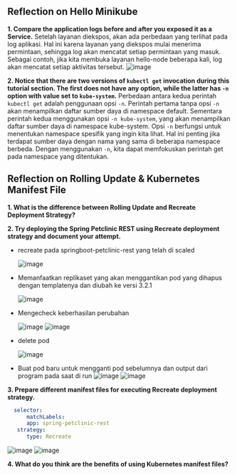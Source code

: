 
## Reflection on Hello Minikube  

**1. Compare the application logs before and after you exposed it as a Service.**
  Setelah layanan diekspos, akan ada perbedaan yang terlihat pada log aplikasi. Hal ini karena layanan yang diekspos mulai menerima permintaan, sehingga log akan mencatat setiap permintaan yang masuk. Sebagai contoh, jika kita membuka layanan hello-node beberapa kali, log akan mencatat setiap aktivitas tersebut.
![image](https://github.com/shirinzarqaa/module-11-deployment/assets/110030938/7f06942c-287d-4c36-b4c8-ea787522780c)


**2. Notice that there are two versions of `kubectl get` invocation during this tutorial section. The first does not have any option, while the latter has `-n` option with value set to `kube-system`.**
  Perbedaan antara kedua perintah `kubectl get` adalah penggunaan opsi `-n`. Perintah pertama tanpa opsi `-n` akan menampilkan daftar sumber daya di namespace default. Sementara perintah kedua menggunakan opsi `-n kube-system`, yang akan menampilkan daftar sumber daya di namespace kube-system. Opsi `-n` berfungsi untuk menentukan namespace spesifik yang ingin kita lihat. Hal ini penting jika terdapat sumber daya dengan nama yang sama di beberapa namespace berbeda. Dengan menggunakan `-n`, kita dapat memfokuskan perintah get pada namespace yang ditentukan.

## Reflection on Rolling Update & Kubernetes Manifest File

**1. What is the difference between Rolling  Update and Recreate Deployment Strategy?**

**2. Try deploying the Spring Petclinic REST using Recreate deployment strategy and document your  attempt.**

- recreate pada springboot-petclinic-rest yang telah di scaled
  
  ![image](https://github.com/shirinzarqaa/module-11-deployment/assets/110030938/cb66133d-e1db-4cae-a777-754aeb776fe5)

- Memanfaatkan replikaset yang akan menggantikan pod yang dihapus dengan templatenya dan diubah ke versi 3.2.1
  
  ![image](https://github.com/shirinzarqaa/module-11-deployment/assets/110030938/b66b8fe4-a628-4724-ae79-119ffa33486c)

- Mengecheck keberhasilan perubahan
  
  ![image](https://github.com/shirinzarqaa/module-11-deployment/assets/110030938/547e839e-a170-4f5a-a381-49beefa6c218)
  ![image](https://github.com/shirinzarqaa/module-11-deployment/assets/110030938/f4ed8976-8be9-444e-acd9-14975235b3ab)

- delete pod
  
  ![image](https://github.com/shirinzarqaa/module-11-deployment/assets/110030938/973173a7-f952-448c-b178-1e76cc9f8621)
- Buat pod baru untuk mengganti pod sebelumnya dan output dari program pada saat di run
  ![image](https://github.com/shirinzarqaa/module-11-deployment/assets/110030938/d8862d68-9a0f-42ee-a4d7-99be67d0253c)
  ![image](https://github.com/shirinzarqaa/module-11-deployment/assets/110030938/74db9411-9257-4b52-a4ab-29970ca3057a)



**3. Prepare different manifest files for executing Recreate deployment strategy.**

```yaml
  selector:
      matchLabels:
      app: spring-petclinic-rest
   strategy:
      type: Recreate
```

![image](https://github.com/shirinzarqaa/module-11-deployment/assets/110030938/1edc8a3b-fcb5-4872-9073-aceda57aa3a4)
![image](https://github.com/shirinzarqaa/module-11-deployment/assets/110030938/9d26c3e4-6404-4e07-9b2c-b6921c29f34f)


**4. What do you think are the benefits of using Kubernetes manifest files?**




    
